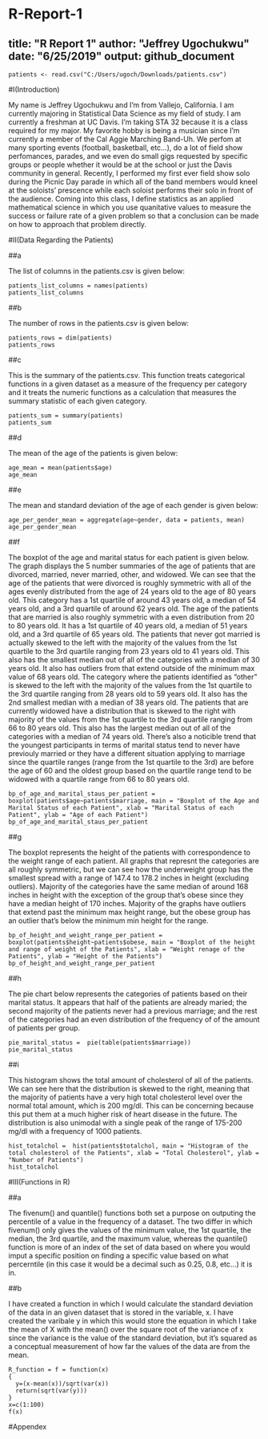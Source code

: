 # R-Report-1
title: "R Report 1"
author: "Jeffrey Ugochukwu"
date: "6/25/2019"
output: github_document
---

```{r,echo=FALSE}
patients <- read.csv("C:/Users/ugoch/Downloads/patients.csv")
```

#I(Introduction)

My name is Jeffrey Ugochukwu and I’m from Vallejo, California. I am currently majoring in Statistical Data Science as my field of study. I am currently a freshman at UC Davis. I’m taking STA 32 because it is a class required for my major. My favorite hobby is being a musician since I’m currently a member of the Cal Aggie Marching Band-Uh. We perfom at many sporting events (football, basketball, etc…), do a lot of field show perfomances, parades, and we even do small gigs requested by specific groups or people whether it would be at the school or just the Davis community in general. Recently, I performed my first ever field show solo during the Picnic Day parade in which all of the band members would kneel at the soloists’ prescence while each soloist performs their solo in front of the audience. Coming into this class, I define statistics as an applied mathematical science in which you use quanitative values to measure the success or failure rate of a given problem so that a conclusion can be made on how to approach that problem directly.

#II(Data Regarding the Patients)

##a

The list of columns in the patients.csv is given below:

```{r,echo=FALSE}
patients_list_columns = names(patients)
patients_list_columns
```

##b

The number of rows in the patients.csv is given below:

```{r,echo=FALSE}
patients_rows = dim(patients)
patients_rows
```

##c

This is the summary of the patients.csv. This function treats categorical functions in a given dataset as a measure of the frequency per category and it treats the numeric functions as a calculation that measures the summary statistic of each given category.

```{r,echo=FALSE}
patients_sum = summary(patients)
patients_sum
```

##d

The mean of the age of the patients is given below:

```{r,echo=FALSE}
age_mean = mean(patients$age)
age_mean
```

##e

The mean and standard deviation of the age of each gender is given below:

```{r,echo=FALSE}
age_per_gender_mean = aggregate(age~gender, data = patients, mean)
age_per_gender_mean
```

##f

The boxplot of the age and marital status for each patient is given below. The graph displays the 5 number summaries of the age of patients that are divorced, married, never married, other, and widowed. We can see that the age of the patients that were divorced is roughly symmetric with all of the ages evenly distributed from the age of 24 years old to the age of 80 years old. This category has a 1st quartile of around 43 years old, a median of 54 years old, and a 3rd quartile of around 62 years old. The age of the patients that are married is also roughly symmetric with a even distribution from 20 to 80 years old. It has a 1st quartile of 40 years old, a median of 51 years old, and a 3rd quartile of 65 years old. The patients that never got married is actually skewed to the left with the majority of the values from the 1st quartile to the 3rd quartile ranging from 23 years old to 41 years old. This also has the smallest median out of all of the categories with a median of 30 years old. It also has outliers from that extend outside of the minimum max value of 68 years old. The category where the patients identified as “other” is skewed to the left with the majority of the values from the 1st quartile to the 3rd quartile ranging from 28 years old to 59 years old. It also has the 2nd smallest median with a median of 38 years old. The patients that are currently widowed have a distribution that is skewed to the right with majority of the values from the 1st quartile to the 3rd quartile ranging from 66 to 80 years old. This also has the largest median out of all of the categories with a median of 74 years old. There’s also a noticible trend that the youngest participants in terms of marital status tend to never have previouly married or they have a different situation applying to marriage since the quartile ranges (range from the 1st quartile to the 3rd) are before the age of 60 and the oldest group based on the quartile range tend to be widowed with a quartile range from 66 to 80 years old.

```{r,echo=FALSE}
bp_of_age_and_marital_staus_per_patient = boxplot(patients$age~patients$marriage, main = "Boxplot of the Age and Marital Status of each Patient", xlab = "Marital Status of each Patient", ylab = "Age of each Patient")
bp_of_age_and_marital_staus_per_patient
```

##g

The boxplot represents the height of the patients with correspondence to the weight range of each patient. All graphs that represnt the categories are all roughly symmetric, but we can see how the underweight group has the smallest spread with a range of 147.4 to 178.2 inches in height (excluding outliers). Majority of the categories have the same median of around 168 inches in height with the exception of the group that’s obese since they have a median height of 170 inches. Majority of the graphs have outliers that extend past the minimum max height range, but the obese group has an outlier that’s below the minimum min height for the range.

```{r,echo=FALSE}
bp_of_height_and_weight_range_per_patient = boxplot(patients$height~patients$obese, main = "Boxplot of the height and range of weight of the Patients", xlab = "Weight renage of the Patients", ylab = "Height of the Patients")
bp_of_height_and_weight_range_per_patient
```

##h

The pie chart below represents the categories of patients based on their marital status. It appears that half of the patients are already maried; the second majority of the patients never had a previous marriage; and the rest of the categories had an even distribution of the frequency of of the amount of patients per group.

```{r,echo=FALSE}
pie_marital_status =  pie(table(patients$marriage))
pie_marital_status
```

##i

This histogram shows the total amount of cholesterol of all of the patients. We can see here that the distribution is skewed to the right, meaning that the majority of patients have a very high total cholesterol level over the normal total amount, which is 200 mg/dl. This can be concerning because this put them at a much higher risk of heart disease in the future. The distribution is also unimodal with a single peak of the range of 175-200 mg/dl with a frequency of 1000 patients.

```{r,echo=FALSE}
hist_totalchol =  hist(patients$totalchol, main = "Histogram of the total cholesterol of the Patients", xlab = "Total Cholesterol", ylab = "Number of Patients")
hist_totalchol
```

#III(Functions in R)

##a

The fivenum() and quantile() functions both set a purpose on outputing the percentile of a value in the frequency of a dataset. The two differ in which fivenum() only gives the values of the minimum value, the 1st quartile, the median, the 3rd quartile, and the maximum value, whereas the quantile() function is more of an index of the set of data based on where you would imput a specific position on finding a specific value based on what percerntile (in this case it would be a decimal such as 0.25, 0.8, etc…) it is in.

##b

I have created a function in which I would calculate the standard deviation of the data in an given dataset that is stored in the variable, x. I have created the varibale y in which this would store the equation in which I take the mean of X with the mean() over the square root of the variance of x since the variance is the value of the standard deviation, but it’s squared as a conceptual measurement of how far the values of the data are from the mean.

```{r,echo=FALSE}
R_function = f = function(x)
{
  y=(x-mean(x))/sqrt(var(x))
  return(sqrt(var(y)))
}
x=c(1:100)
f(x)
```

#Appendex

```{r, ref.label=knitr::all_labels(),echo=TRUE,eval=FALSE}
```
